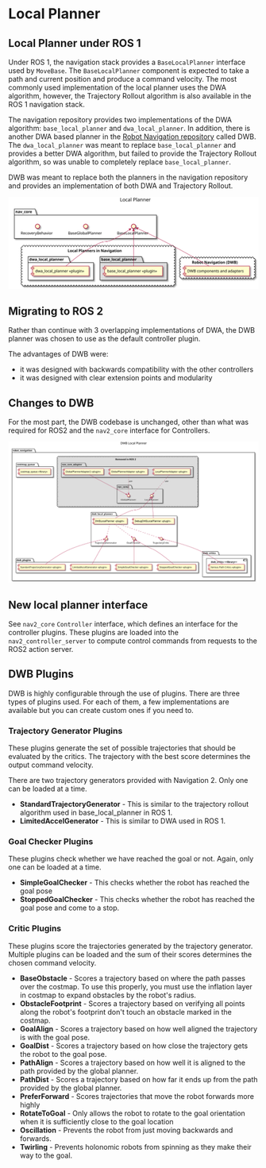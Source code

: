 # Local Planner

## Local Planner under ROS 1

Under ROS 1, the navigation stack provides a `BaseLocalPlanner` interface
used by `MoveBase`. The `BaseLocalPlanner` component is expected to take a path and current position and produce a command velocity. The most commonly used implementation of the local planner uses the DWA algorithm, however, the Trajectory Rollout algorithm is also available in the ROS 1 navigation stack.

The navigation repository provides two implementations of the DWA algorithm: `base_local_planner` and `dwa_local_planner`. In addition, there is another DWA based planner in the [Robot Navigation repository](https://github.com/locusrobotics/robot_navigation) called DWB. The `dwa_local_planner` was meant to replace `base_local_planner` and provides a better DWA algorithm, but failed to
provide the Trajectory Rollout algorithm, so was unable to completely replace
`base_local_planner`.

DWB was meant to replace both the planners in the navigation repository and provides
an implementation of both DWA and Trajectory Rollout.

![Local Planner Structure](./images/LocalPlanner.svg "Local planner structure under ROS 1")

## Migrating to ROS 2

Rather than continue with 3 overlapping implementations of DWA, the DWB planner
was chosen to use as the default controller plugin.

The advantages of DWB were:
* it was designed with backwards compatibility with the other controllers
* it was designed with clear extension points and modularity

## Changes to DWB

For the most part, the DWB codebase is unchanged, other than what was required for ROS2 and the `nav2_core` interface for Controllers.

![ROS 1 DWB Structure](./images/DWB_Structure_Simplified.svg "ROS 1 DWB Structure")

## New local planner interface

See `nav2_core` `Controller` interface, which defines an interface for the controller plugins. These plugins are loaded into the `nav2_controller_server` to compute control commands from requests to the ROS2 action server.

## DWB Plugins

DWB is highly configurable through the use of plugins. There are three types of
plugins used. For each of them, a few implementations are available but you can
create custom ones if you need to.

### Trajectory Generator Plugins

These plugins generate the set of possible trajectories that should be evaluated
by the critics. The trajectory with the best score determines the output command
velocity.

There are two trajectory generators provided with Navigation 2. Only one can be
loaded at a time.

* **StandardTrajectoryGenerator** - This is similar to the trajectory rollout
  algorithm used in base_local_planner in ROS 1.
* **LimitedAccelGenerator** - This is similar to DWA used in ROS 1.

### Goal Checker Plugins

These plugins check whether we have reached the goal or not. Again, only one can
be loaded at a time.

* **SimpleGoalChecker** - This checks whether the robot has reached the goal pose
* **StoppedGoalChecker** - This checks whether the robot has reached the goal pose
  and come to a stop.

### Critic Plugins

These plugins score the trajectories generated by the trajectory generator.
Multiple plugins can be loaded and the sum of their scores determines the chosen
command velocity.

* **BaseObstacle** - Scores a trajectory based on where the path passes over the
  costmap. To use this properly, you must use the inflation layer in costmap to
  expand obstacles by the robot's radius.
* **ObstacleFootprint** - Scores a trajectory based on verifying all points along
  the robot's footprint don't touch an obstacle marked in the costmap.
* **GoalAlign** - Scores a trajectory based on how well aligned the trajectory is
  with the goal pose.
* **GoalDist** - Scores a trajectory based on how close the trajectory gets the robot
  to the goal pose.
* **PathAlign** - Scores a trajectory based on how well it is aligned to the path
  provided by the global planner.
* **PathDist** - Scores a trajectory based on how far it ends up from the path
  provided by the global planner.
* **PreferForward** - Scores trajectories that move the robot forwards more highly
* **RotateToGoal** - Only allows the robot to rotate to the goal orientation when it
  is sufficiently close to the goal location
* **Oscillation** - Prevents the robot from just moving backwards and forwards.
* **Twirling** - Prevents holonomic robots from spinning as they make their way to
  the goal.
